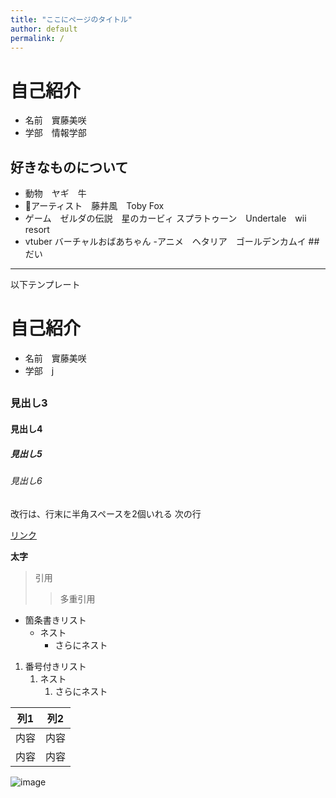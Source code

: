 ```yaml
---
title: "ここにページのタイトル"
author: default
permalink: /
---
```

# 自己紹介
- 名前　實藤美咲
- 学部　情報学部
## 好きなものについて
- 動物　ヤギ　牛
- アーティスト　藤井風　Toby Fox
- ゲーム　ゼルダの伝説　星のカービィ スプラトゥーン　Undertale　wii resort
- vtuber バーチャルおばあちゃん
-アニメ　ヘタリア　ゴールデンカムイ
##だい　　




---

以下テンプレート

# 自己紹介
- 名前　實藤美咲
- 学部　j
## 
### 見出し3
#### 見出し4
##### 見出し5
###### 見出し6

改行は、行末に半角スペースを2個いれる
次の行

[リンク](https://www.google.co.jp/)

**太字**

> 引用
>> 多重引用


- 箇条書きリスト
  - ネスト
    - さらにネスト


1. 番号付きリスト
   1. ネスト
      1. さらにネスト


| 列1  | 列2  |
|-----|-----|
| 内容  | 内容  |
| 内容  | 内容  |

![image](/GHPages_WebSite/assets/images/logo-150.png)
